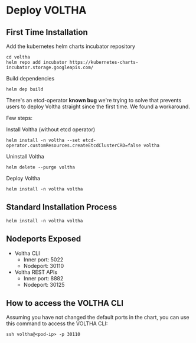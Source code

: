 # Deploy VOLTHA

## First Time Installation

Add the kubernetes helm charts incubator repository
```shell
cd voltha
helm repo add incubator https://kubernetes-charts-incubator.storage.googleapis.com/
```

Build dependencies
```shell
helm dep build
```

There's an etcd-operator **known bug** we're trying to solve that
prevents users to deploy Voltha straight since the first time. We
found a workaround. 

Few steps:

Install Voltha (without etcd operator)
```shell
helm install -n voltha --set etcd-operator.customResources.createEtcdClusterCRD=false voltha
```

Uninstall Voltha
```shell
helm delete --purge voltha
```

Deploy Voltha
```shell
helm install -n voltha voltha
```

## Standard Installation Process

```shell
helm install -n voltha voltha
```

## Nodeports Exposed

* Voltha CLI
    * Inner port: 5022
    * Nodeport: 30110
* Voltha REST APIs
    * Inner port: 8882
    * Nodeport: 30125

## How to access the VOLTHA CLI

Assuming you have not changed the default ports in the chart,
you can use this command to access the VOLTHA CLI:

```shell
ssh voltha@<pod-ip> -p 30110
```
